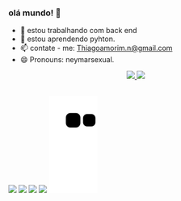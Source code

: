 ### olá mundo! 👋

- 🔭 estou trabalhando com back end
- 🌱 estou aprendendo pyhton.
- 📫 contate - me: Thiagoamorim.n@gmail.com
- 😄 Pronouns: neymarsexual.

<div align="center">
  <a href="https://github.com/aamorimzzz">
  <img height="180em" src="https://github-readme-stats.vercel.app/api?username=aamorimzzz&show_icons=true&theme=dark&include_all_commits=true&count_private=true"/>
  <img height="180em" src="https://github-readme-stats.vercel.app/api/top-langs/?username=aamorimzzz&layout=compact&langs_count=7&theme=dark"/>
</div>
<div style="display: inline_block"><br>
 
  <a href="https://instagram.com/aamorimzzz" target="_blank"><img src="https://img.shields.io/badge/-Instagram-%23E4405F?style=for-the-badge&logo=instagram&logoColor=white" target="_blank"></a>
 	<a href="https://www.twitch.tv/aamorimzzz" target="_blank"><img src="https://img.shields.io/badge/Twitch-9146FF?style=for-the-badge&logo=twitch&logoColor=white" target="_blank"></a>
</a>
  <a href = "mailto:thiagoamorim.n@gmail.com"><img src="https://img.shields.io/badge/-Gmail-%23333?style=for-the-badge&logo=gmail&logoColor=white" target="_blank"></a>
  <a href="https://www.linkedin.com/in/thiago-amorim-nunes/" target="_blank"><img src="https://img.shields.io/badge/-LinkedIn-%230077B5?style=for-the-badge&logo=linkedin&logoColor=white" target="_blank"></a>
   ![Snake animation](https://github.com/aamorimzzz/aamorimzzz/blob/output/github-contribution-grid-snake.svg)
</div>
